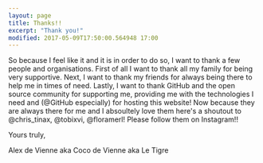 ```yaml
---
layout: page
title: Thanks!!
excerpt: "Thank you!"
modified: 2017-05-09T17:50:00.564948 17:00
---
```


So because I feel like it and it is in order to do so, I want to thank a few people and organisations. First of all I want to thank all my family for being very supportive. Next, I want to thank my friends for always being there to help me in times of need. Lastly, I want to thank GitHub and the open source community for supporting me, providing me with the technologies I need and (@GitHub especially) for hosting this website! Now because they are always there for me and I absoultely love them here's a shoutout to @chris_tinax, @tobixvi, @floramerl! Please follow them on Instagram!!

Yours truly,

Alex de Vienne aka Coco de Vienne aka Le Tigre